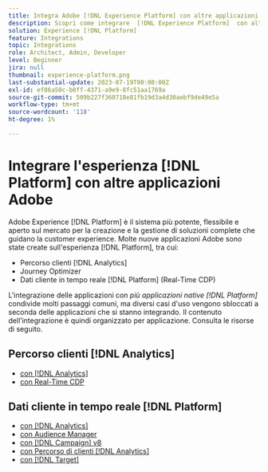 ```yaml
---
title: Integra Adobe [!DNL Experience Platform] con altre applicazioni Adobe
description: Scopri come integrare  [!DNL Experience Platform]  con altre applicazioni Adobe.
solution: Experience [!DNL Platform]
feature: Integrations
topic: Integrations
role: Architect, Admin, Developer
level: Beginner
jira: null
thumbnail: experience-platform.png
last-substantial-update: 2023-07-19T00:00:00Z
exl-id: ef86a50c-b8ff-4371-a9e9-8fc51aa1769a
source-git-commit: 509b227f360718e81fb19d3a4d30aebf9de49e5a
workflow-type: tm+mt
source-wordcount: '118'
ht-degree: 1%

---
```


# Integrare l&#39;esperienza [!DNL Platform] con altre applicazioni Adobe

Adobe Experience [!DNL Platform] è il sistema più potente, flessibile e aperto sul mercato per la creazione e la gestione di soluzioni complete che guidano la customer experience. Molte nuove applicazioni Adobe sono state create sull&#39;esperienza [!DNL Platform], tra cui:

* Percorso clienti [!DNL Analytics]
* Journey Optimizer
* Dati cliente in tempo reale [!DNL Platform] (Real-Time CDP)

L&#39;integrazione delle applicazioni con _più applicazioni native [!DNL Platform]_ condivide molti passaggi comuni, ma diversi casi d&#39;uso vengono sbloccati a seconda delle applicazioni che si stanno integrando. Il contenuto dell’integrazione è quindi organizzato per applicazione. Consulta le risorse di seguito.


## Percorso clienti [!DNL Analytics]

* [con  [!DNL Analytics]](../cja/customer-journey-analytics-analytics.md)
* [con Real-Time CDP](../cja/cja-rtcdp.md)

## Dati cliente in tempo reale [!DNL Platform]

* [con  [!DNL Analytics]](../rtcdp/rtcdp-analytics.md)
* [con Audience Manager](../rtcdp/rtcdp-aam.md)
* [con [!DNL Campaign] v8](../rtcdp/rtcdp-campaign.md)
* [con Percorso di clienti [!DNL Analytics]](../rtcdp/rtcdp-cja.md)
* [con  [!DNL Target]](../rtcdp/rtcdp-target.md)
